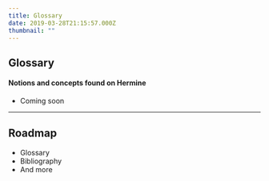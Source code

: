 ```yaml
---
title: Glossary
date: 2019-03-28T21:15:57.000Z
thumbnail: ""
---
```

## Glossary

#### Notions and concepts found on Hermine

* Coming soon

- - -

## Roadmap

* Glossary  
* Bibliography
* And more